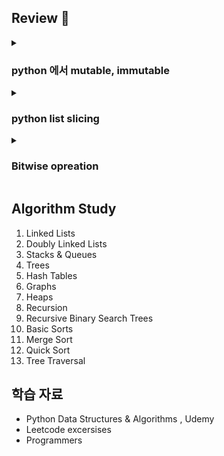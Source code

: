 ## Review 🌷

<details>
    <summary><h3>python 에서 mutable, immutable</h3></summary>

```python
grid = [1, 2, 3]

def function(grid):
    visited = [0] * len(grid)
    visit = 1

    def nested_function():
        visited[0] = 1
        visit += 1

    nested_function()
    return visit, visited
```
위의 함수를 실행하면 `UnboundLocalError: local variable 'visit' referenced before assignment` 에러가 뜹니다. list 타입인 visited 는 변경 가능한데, 왜 visit 는 nested function 에서 접근해서 수정할 수 없을까요? 

객체의 Mutable / Immutable 과 Scope 에 대해 정확히 구분해야 합니다. 

#### Mutable vs. Immutable 

- **Mutable** : list, dictionary, set 는 생성 후 변경할 수 있습니다. mutable object 를 수정하면 오브젝트 자체를 변경하는 것입니다.
- **Immutable** : integer, float, string, tuple 은 생성 후 변경할 수 없습니다. 수정 시에 원본 객체를 수정하는 것이 아니라 새로운 오브젝트가 만들어집니다. 

#### Scope

- **Nested Function Scopes** : 함수를 함수 내부에 정의하면, 안에 있는 함수는 바깥 함수에 정의되어 있는 변수들에 접근할 수 있습니다. 접근은 가능하지만 수정은 불가능합니다. 

위의 예시에서, `visited` 는 리스트 이며, **mutable** 오브젝트입니다. nested_function() 안에 있는 `visited[0] = 1` 는 리스트를 수정합니다. 중요한 점은 리스트를 수정한다는 것은, 리스트는 mutable 오브젝트이므로 리스트 오브젝트 자체를 수정하는 것이 아니라, 오브젝트는 그대로 두고 '값'만 수정하는 것이기 때문에 visited 는 수정할 수 있습니다. 

`visit += 1` 는 `visit` 에 1을 더함으로써 값을 수정하고자 합니다. 하지만 `visit` 변수는 integer 로, **immutable** 오브젝트입니다. 파이썬은 integer 를 수정할 때, 새로운 값을 가지는 새로운 오브젝트를 생성합니다. 따라서 새로운 로컬 변수 `visit` 를 생성하려 하는데, 이 로컬 변수 `visit` 가 할당되지 않았으므로 `UnboundLocalError`가 발생합니다. 

이 문제를 해하려면, 아래와 같이 수정하면 visit 를 nested_function 에서도 접근하여 수정할 수 있습니다. `nonlocal visit` 를 선언해줌으로써, nested_function 안에서 새로운 `visit` 변수를 생성하는 것이 아니라, 바깥에 있는 visit 를 나타내는 것이라고 알려줄 수 있습니다. 

```python
def solution(grid):
    visited = [0] * len(grid)
    visit = 1

    def sub_function():
        nonlocal visit
        visited[0] = 1
        visit += 1

    sub_function()
    return visit, visited
```

</details>

<details>
    <summary><h3>python list slicing</h3></summary>

```python
nums = [0, 1, 2, 3, 4, 5, 6, 7]
print(nums[2:]) # [2, 3, 4, 5, 6, 7]
print(nums[-2:]) # [6, 7] (뒤에서 2번째 인덱스 이상)
print(nums[:2]) # [0, 1] (앞에서 2번째 인덱스 미만)
print(nums[:-2]) # [0, 1, 2, 3, 4, 5] (뒤에서 2번째 인덱스 미만)
print(nums[1:5:3]) # [1, 4] (인덱스1 이상 5미만 중 간격 3)
print(nums[::-1]) # [7, 6, 5, 4, 3, 2, 1, 0] (거꾸로 뒤집기)
print(nums[::-2]) # [7, 5, 3, 1] (뒤집는데 간격 2)
 

# nums rotate by k
k = 2
nums[:] = nums[-k:] + nums[:-k]
print(nums) # [6, 7, 0, 1, 2, 3, 4, 5]
```


</details>

<details>
    <summary><h3>Bitwise opreation</h3></summary>

- **AND(&)**
  - `AND` : 두 비트가 모두 1일 때만 1
  - a ^ a = 1

    ```python
    a = 6  # 110
    print(a & 1) # 0 (& : AND -> 1 & 1 인 경우만 1, 가장 마지막 비트가 1인 경우만 1)
    a >>= 1 # >>1 : 나누기 2^1 = shift right
    print(a & 1) # 1 
    a >>= 1
    print(a & 1) # 1
    ```

- **XOR(^)**
  - `XOR` : 두 비트가 다를때만 1
  - a ^ a = 0, a ^ 0 = a, a ^ b ^ a = b (XOR는 교환, 결합법칙 성립)
  
    ```python
    x, y = 8, 10 # x = 1000, y = 1010
    x ^= y # XOR : 두 비트가 다르면 1, x = 0010 // x = x^y
    print(x) # 2 
    y ^= x # XOR : 두 비트가 다르면 1, y = 1000  // y = y^x = y^x^y = x : 교환됨 
    print(y) # 8
    x ^= y # XOR : x = 1010 // x = x^y = x^y^x = y : 교환됨
    print(x) # 10
    ```

- **OR(|)**
  - `OR` : 두 비트 중 1개만 1이면 1, 두 비트 모두 0일때만 0

- **Shift Left(<<)**
  - `A << B` : A를 B비트만큼 왼쪽으로 밀기
  - `a << 2` : a * (2^2)

- **Shift Right(>>)**
  - `A >> B` : A를 B비트만큼 오른쪽으로 밀기
  - `a >> 2` : a / (2^2)


</details>

## Algorithm Study 
1. Linked Lists
2. Doubly Linked Lists
3. Stacks & Queues
4. Trees
5. Hash Tables
6. Graphs
7. Heaps
8. Recursion
9. Recursive Binary Search Trees
10. Basic Sorts
11. Merge Sort
12. Quick Sort
13. Tree Traversal

## 학습 자료
- Python Data Structures & Algorithms , Udemy
- Leetcode excersises 
- Programmers